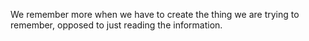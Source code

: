 We remember more when we have to create the thing we are trying to remember, opposed to just reading the information.